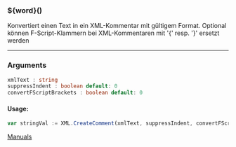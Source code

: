 ﻿### ${word}()
Konvertiert einen Text in ein XML-Kommentar mit gültigem Format. Optional können F-Script-Klammern bei XML-Kommentaren mit '{' resp. '}' ersetzt werden

----

### Arguments
```ts
xmlText : string
suppressIndent : boolean default: 0
convertFScriptBrackets : boolean default: 0
```
#### Usage:
```ts
var stringVal := XML.CreateComment(xmlText, suppressIndent, convertFScriptBrackets)
```

[Manuals](https://manuals.opacc.ch/docs/doku2401/F-Script/ScriptBlockFunc.XML.CreateComment.html)
